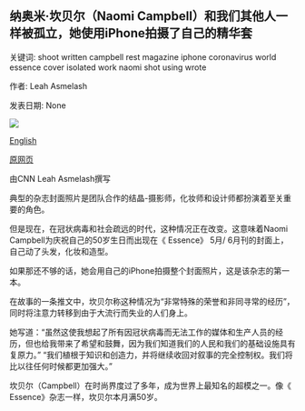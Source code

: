 ## 纳奥米·坎贝尔（Naomi Campbell）和我们其他人一样被孤立，她使用iPhone拍摄了自己的精华套

关键词: shoot written campbell rest magazine iphone coronavirus world essence cover isolated work naomi shot using wrote

作者: Leah Asmelash

发表日期: None

![](https://cdn.cnn.com/cnnnext/dam/assets/200507143741-essence-mag-cover-super-tease.jpg)

[English](Naomi%20Campbell%2C%20isolated%20like%20the%20rest%20of%20us%2C%20shot%20her%20own%20Essence%20cover%20using%20an%20iPhone.md)

[原网页](https://edition.cnn.com/style/article/naomi-campbell-essence-cover-trnd/index.html)

由CNN Leah Asmelash撰写

典型的杂志封面照片是团队合作的结晶-摄影师，化妆师和设计师都扮演着至关重要的角色。

但是现在，在冠状病毒和社会疏远的时代，这种情况正在改变。这意味着Naomi Campbell为庆祝自己的50岁生日而出现在《 Essence》 5月/ 6月刊的封面上，自己动了头发，化妆和造型。

如果那还不够的话，她会用自己的iPhone拍摄整个封面照片，这是该杂志的第一本。

在故事的一条推文中，坎贝尔称这种情况为“非常特殊的荣誉和非同寻常的经历”，同时将注意力转移到由于大流行而失业的人们身上。

她写道：“虽然这使我想起了所有因冠状病毒而无法工作的媒体和生产人员的经历，但也给我带来了希望和鼓舞，因为我们知道我们的人民和我们的基础设施具有复原力。” “我们植根于知识和创造力，并将继续收回对叙事的完全控制权。我们将比以往任何时候都更加强大。”

坎贝尔（Campbell）在时尚界度过了多年，成为世界上最知名的超模之一。像《 Essence》杂志一样，坎贝尔本月满50岁。